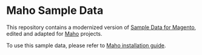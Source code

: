 # Maho Sample Data

This repository contains a modernized version of
[Sample Data for Magento](https://github.com/Vinai/compressed-magento-sample-data),
edited and adapted for [Maho](https://mahocommerce.com) projects.

To use this sample data, please refer to
[Maho installation guide](https://mahocommerce.com/getting-started).